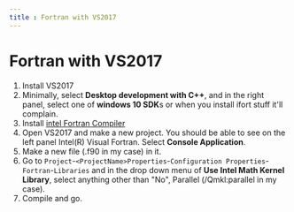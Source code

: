 ```yaml
---
title : Fortran with VS2017
---
```


# Fortran with VS2017

1. Install VS2017
2. Minimally, select **Desktop development with C++**, and in the right panel, select one of **windows 10 SDK**s or when you install ifort stuff it'll complain.
3. Install [intel Fortran Compiler](https://software.intel.com/en-us/fortran-compilers) 
4. Open VS2017 and make a new project. You should be able to see on the left panel Intel(R) Visual Fortran. Select **Console Application**.
5. Make a new file (.f90 in my case) in it.
6. Go to `Project`-`<ProjectName>Properties`-`Configuration Properties`-`Fortran`-`Libraries` and in the drop down menu of **Use Intel Math Kernel Library**, select anything other than "No", Parallel (/Qmkl:parallel in my case).
7. Compile and go.

